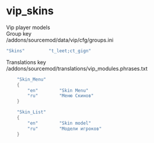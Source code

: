 # vip_skins
Vip player models  
Group key  
/addons/sourcemod/data/vip/cfg/groups.ini
```c++
"Skins"			"t_leet;ct_gign"
```

Translations key  
/addons/sourcemod/translations/vip_modules.phrases.txt
```c++
  	"Skin_Menu"
	{
		"en"		"Skin Menu"
		"ru"		"Меню Скинов"
	}

	"Skin_List"
	{
		"en"		"Skin model"
		"ru"		"Модели игроков"
	}
```
